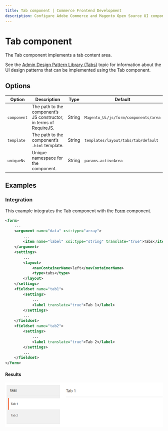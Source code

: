 ```yaml
---
title: Tab component | Commerce Frontend Development
description: Configure Adobe Commerce and Magento Open Source UI components and integrate them with other components.
---
```


# Tab component

The Tab component implements a tab content area.

See the [Admin Design Pattern Library (Tabs)](https://developer.adobe.com/commerce/admin-developer/pattern-library/containers/tabs/) topic for information about the UI design patterns that can be implemented using the Tab component.

## Options

| Option      | Description                                                        | Type   | Default                              |
|-------------|--------------------------------------------------------------------|--------|--------------------------------------|
| `component` | The path to the component’s JS constructor, in terms of RequireJS. | String | `Magento_Ui/js/form/components/area` |
| `template`  | The path to the component’s `.html` template.                      | String | `templates/layout/tabs/tab/default`  |
| `uniqueNs`  | Unique namespace for the component.                                | String | `params.activeArea`                  |

## Examples

### Integration

This example integrates the Tab component with the [Form](form.md) component.

```xml
<form>
    ...
    <argument name="data" xsi:type="array">
        ...
        <item name="label" xsi:type="string" translate="true">Tabs</item>
    </argument>
    <settings>
        ...
        <layout>
            <navContainerName>left</navContainerName>
            <type>tabs</type>
        </layout>
    </settings>
    <fieldset name="tab1">
        <settings>
            ...
            <label translate="true">Tab 1</label>
        </settings>
        ...
    </fieldset>
    <fieldset name="tab2">
        <settings>
            ...
            <label translate="true">Tab 2</label>
        </settings>
        ...
    </fieldset>
</form>
```

#### Results

![Ui tab result](../../_images/ui-components/ui-tab-result.png)
